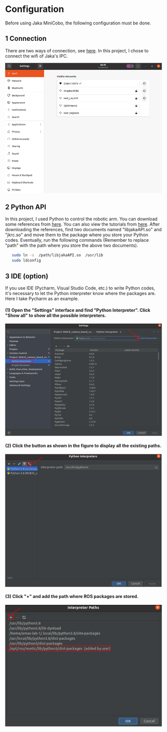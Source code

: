 # Configuration

Before using Jaka MiniCobo, the following configuration must be done.

## 1 Connection

There are two ways of connection, see [here](https://github.com/SUSTech-AMASLAB/JAKA-MiniCobo/blob/main/Notes/2.%E6%9C%BA%E6%A2%B0%E8%87%82%E4%BB%A3%E7%A0%81%E8%B0%83%E8%AF%95/2.%E6%9C%BA%E6%A2%B0%E8%87%82%E4%BB%A3%E7%A0%81%E8%B0%83%E8%AF%95.md). In this project, I chose to connect the wifi of Jaka's IPC.

<p align="center"><img src="https://github.com/HenryWJL/RGB-D_Camera_Based_Robotic_Grasping_Project/blob/main/Configuration/Img/Img1.png" /></p>

## 2 Python API

In this project, I used Python to control the robotic arm. You can download some references from [here](https://www.jaka.com/jszl.html). You can also view the tutorials from [here](https://github.com/HenryWJL/JAKA-MiniCobo/blob/main/SDK/python%E4%BA%8C%E6%AC%A1%E5%BC%80%E5%8F%91.pdf). After downloading the references, find two documents named "libjakaAPI.so" and "jkrc.so" and move them to the package where you store your Python codes. Eventually, run the following commands (Remember to replace "path" with the path where you store the above two documents).

```bash
   sudo ln -s  /path/libjakaAPI.so  /usr/lib
   sudo ldconfig
```

## 3 IDE (option)

If you use IDE (Pycharm, Visual Studio Code, etc.) to write Python codes, it's necessary to let the Python interpreter know where the packages are. Here I take Pycharm as an example.

#### (1) Open the "Settings" interface and find "Python Interpreter". Click "Show all" to show all the possible interpreters.

<p align="center"><img src="https://github.com/HenryWJL/RGB-D_Camera_Based_Robotic_Grasping_Project/blob/main/Configuration/Img/Img2.png" /></p>

#### (2) Click the button as shown in the figure to display all the existing paths.

<p align="center"><img src="https://github.com/HenryWJL/RGB-D_Camera_Based_Robotic_Grasping_Project/blob/main/Configuration/Img/Img3.png" /></p>

#### (3) Click "+" and add the path where ROS packages are stored.

<p align="center"><img src="https://github.com/HenryWJL/RGB-D_Camera_Based_Robotic_Grasping_Project/blob/main/Configuration/Img/Img4.png" /></p>
